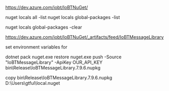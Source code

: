 https://dev.azure.com/iobt/IoBTNuGet/

nuget locals all -list
nuget locals global-packages -list

nuget locals global-packages -clear

https://dev.azure.com/iobt/IoBTNuGet/_artifacts/feed/IoBTMessageLibrary

set environment variables for 

dotnet pack
nuget.exe restore
nuget.exe push -Source "IoBTMessageLibrary" -ApiKey OUR_API_KEY bin\Release\IoBTMessageLibrary.7.9.6.nupkg

copy bin\Release\IoBTMessageLibrary.7.9.6.nupkg D:\Users\gtful\local.nuget

